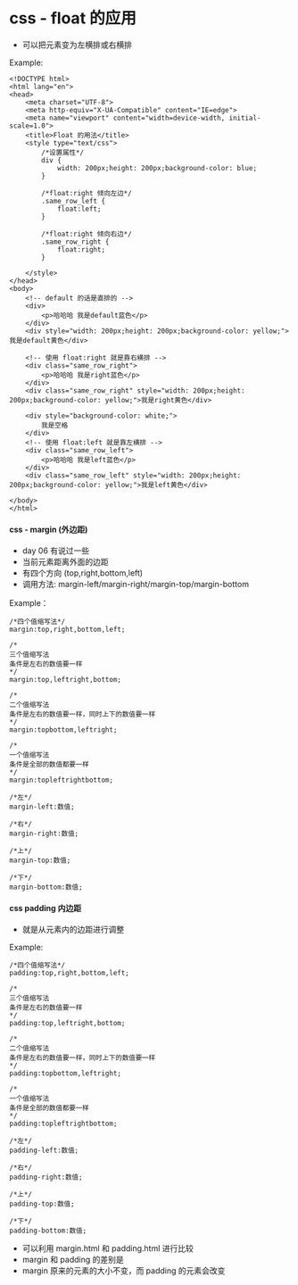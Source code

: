 # css - float 的应用
+ 可以把元素变为左横排或右横排

Example:
```
<!DOCTYPE html>
<html lang="en">
<head>
    <meta charset="UTF-8">
    <meta http-equiv="X-UA-Compatible" content="IE=edge">
    <meta name="viewport" content="width=device-width, initial-scale=1.0">
    <title>Float 的用法</title>
    <style type="text/css">
        /*设置属性*/
        div {
            width: 200px;height: 200px;background-color: blue;
        }

        /*float:right 倾向左边*/
        .same_row_left {
            float:left;
        }
        
        /*float:right 倾向右边*/
        .same_row_right {
            float:right;
        }
        
    </style>
</head>
<body>
    <!-- default 的话是直排的 -->
    <div>
        <p>哈哈哈 我是default蓝色</p>
    </div>
    <div style="width: 200px;height: 200px;background-color: yellow;">我是default黄色</div>

    <!-- 使用 float:right 就是靠右横排 -->
    <div class="same_row_right">
        <p>哈哈哈 我是right蓝色</p>
    </div>
    <div class="same_row_right" style="width: 200px;height: 200px;background-color: yellow;">我是right黄色</div>

    <div style="background-color: white;">
        我是空格
    </div>
    <!-- 使用 float:left 就是靠左横排 -->
    <div class="same_row_left">
        <p>哈哈哈 我是left蓝色</p>
    </div>
    <div class="same_row_left" style="width: 200px;height: 200px;background-color: yellow;">我是left黄色</div>

</body>
</html>
```

#### css - margin (外边距)
+ day 06 有说过一些
+ 当前元素距离外面的边距
+ 有四个方向 (top,right,bottom,left)
+ 调用方法: margin-left/margin-right/margin-top/margin-bottom

Example：
```
/*四个值缩写法*/
margin:top,right,bottom,left;

/*
三个值缩写法
条件是左右的数值要一样
*/
margin:top,leftright,bottom;

/*
二个值缩写法
条件是左右的数值要一样，同时上下的数值要一样
*/
margin:topbottom,leftright;

/*
一个值缩写法
条件是全部的数值都要一样
*/
margin:topleftrightbottom;

/*左*/
margin-left:数值;

/*右*/
margin-right:数值;

/*上*/
margin-top:数值;

/*下*/
margin-bottom:数值;
```

#### css padding 内边距
+ 就是从元素内的边距进行调整

Example:
```
/*四个值缩写法*/
padding:top,right,bottom,left;

/*
三个值缩写法
条件是左右的数值要一样
*/
padding:top,leftright,bottom;

/*
二个值缩写法
条件是左右的数值要一样，同时上下的数值要一样
*/
padding:topbottom,leftright;

/*
一个值缩写法
条件是全部的数值都要一样
*/
padding:topleftrightbottom;

/*左*/
padding-left:数值;

/*右*/
padding-right:数值;

/*上*/
padding-top:数值;

/*下*/
padding-bottom:数值;
```

+ 可以利用 margin.html 和 padding.html 进行比较
+ margin 和 padding 的差别是 
+ margin 原来的元素的大小不变，而 padding 的元素会改变

